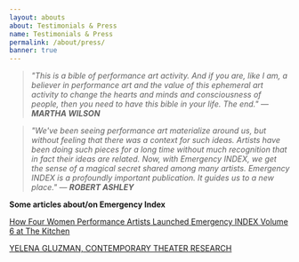 ```yaml
---
layout: abouts
about: Testimonials & Press
name: Testimonials & Press
permalink: /about/press/
banner: true
---
```


>_"This is a bible of performance art activity. And if you are, like I am, a believer in performance art and the value of this ephemeral art activity to change the hearts and minds and consciousness of people, then you need to have this bible in your life. The end." — **MARTHA WILSON**_

>_"We've been seeing performance art materialize around us, but without feeling that there was a context for such ideas. Artists have been doing such pieces for a long time without much recognition that in fact their ideas are related. Now, with Emergency INDEX, we get the sense of a magical secret shared among many artists. Emergency INDEX is a profoundly important publication. It guides us to a new place." — **ROBERT ASHLEY**_

<!--**Talk by others:**

[BEN SPATZ, TDR](http://www.emergencyindex.com/TDRReview.pdf)

[SHONNI ENELOW, THEATER](http://www.emergencyindex.com/TheaterReview.pdf)

[SYLVAN OSWALD, OSMOS](http://www.emergencyindex.com/EmergencyIndex_Gluzman_Interview_Osmos_Summer15%20(1).pdf)

**Talk by us:** -->

**Some articles about/on Emergency Index**

[How Four Women Performance Artists Launched Emergency INDEX Volume 6 at The Kitchen](https://whitehotmagazine.com/articles/index-volume-6-at-kitchen/4086)

[YELENA GLUZMAN, CONTEMPORARY THEATER RESEARCH](http://www.contemporarytheatrereview.org/2015/emergency-index/)

<!--[YELENA GLUZMAN IN CONVERSATION WITH LYDIA BELL (INTERVIEW), MOVEMENT RESEARCH](http://www.movementresearch.org/criticalcorrespondence/blog/?p=4186)
-->
